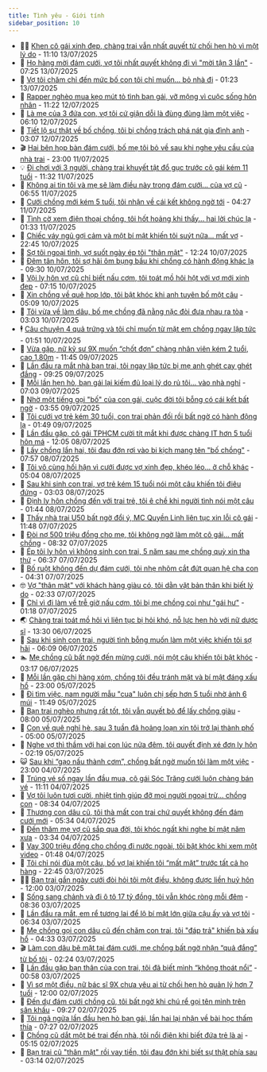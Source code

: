 ```yaml
---
title: Tình yêu - Giới tính
sidebar_position: 10
---
```


<!-- dantri-tinh-yeu-gioi-tinh:START -->
- 👨‍🏫 [Khen cô gái xinh đẹp, chàng trai vẫn nhất quyết từ chối hẹn hò vì một lý do](https://dantri.com.vn/tinh-yeu-gioi-tinh/khen-co-gai-xinh-dep-chang-trai-van-nhat-quyet-tu-choi-hen-ho-vi-mot-ly-do-20250713121206250.htm) - 11:10 13/07/2025
- 🦣 [Họ hàng mời đám cưới, vợ tôi nhất quyết không đi vì &quot;mời tận 3 lần&quot;](https://dantri.com.vn/tinh-yeu-gioi-tinh/ho-hang-moi-dam-cuoi-vo-toi-nhat-quyet-khong-di-vi-moi-tan-3-lan-20250712170151702.htm) - 07:25 13/07/2025
- 🔭 [Vợ tôi chăm chỉ đến mức bố con tôi chỉ muốn… bỏ nhà đi](https://dantri.com.vn/tinh-yeu-gioi-tinh/vo-toi-cham-chi-den-muc-bo-con-toi-chi-muon-bo-nha-di-20250712162436555.htm) - 01:23 13/07/2025
- 🧐 [Rapper nghèo mua kẹo mút tỏ tình bạn gái, vỡ mộng vì cuộc sống hôn nhân](https://dantri.com.vn/tinh-yeu-gioi-tinh/rapper-ngheo-mua-keo-mut-to-tinh-ban-gai-vo-mong-vi-cuoc-song-hon-nhan-20250712130841468.htm) - 11:22 12/07/2025
- 🫶 [Là mẹ của 3 đứa con, vợ tôi cứ giận dỗi là đùng đùng làm một việc](https://dantri.com.vn/tinh-yeu-gioi-tinh/la-me-cua-3-dua-con-vo-toi-cu-gian-doi-la-dung-dung-lam-mot-viec-20250711144208034.htm) - 06:10 12/07/2025
- 💃 [Tiết lộ sự thật về bố chồng, tôi bị chồng trách phá nát gia đình anh](https://dantri.com.vn/tinh-yeu-gioi-tinh/tiet-lo-su-that-ve-bo-chong-toi-bi-chong-trach-pha-nat-gia-dinh-anh-20250711113208163.htm) - 03:07 12/07/2025
- 🎬 [Hai bên họp bàn đám cưới, bố mẹ tôi bỏ về sau khi nghe yêu cầu của nhà trai](https://dantri.com.vn/tinh-yeu-gioi-tinh/hai-ben-hop-ban-dam-cuoi-bo-me-toi-bo-ve-sau-khi-nghe-yeu-cau-cua-nha-trai-20250711222821538.htm) - 23:00 11/07/2025
- 💡 [Đi chơi với 3 người, chàng trai khuyết tật đổ gục trước cô gái kém 11 tuổi](https://dantri.com.vn/tinh-yeu-gioi-tinh/di-choi-voi-3-nguoi-chang-trai-khuyet-tat-do-guc-truoc-co-gai-kem-11-tuoi-20250711130800444.htm) - 11:32 11/07/2025
- 🙉 [Không ai tin tôi và mẹ sẽ làm điều này trong đám cưới… của vợ cũ](https://dantri.com.vn/tinh-yeu-gioi-tinh/khong-ai-tin-toi-va-me-se-lam-dieu-nay-trong-dam-cuoi-cua-vo-cu-20250711032846753.htm) - 06:55 11/07/2025
- 🚦 [Cưới chồng mới kém 5 tuổi, tôi nhận về cái kết không ngờ tới](https://dantri.com.vn/tinh-yeu-gioi-tinh/cuoi-chong-moi-kem-5-tuoi-toi-nhan-ve-cai-ket-khong-ngo-toi-20250711014838818.htm) - 04:27 11/07/2025
- 🥸 [Tình cờ xem điện thoại chồng, tôi hốt hoảng khi thấy... hai lời chúc lạ](https://dantri.com.vn/tinh-yeu-gioi-tinh/tinh-co-xem-dien-thoai-chong-toi-hot-hoang-khi-thay-hai-loi-chuc-la-20250711014026024.htm) - 01:33 11/07/2025
- 🤡 [Chiếc váy ngủ gợi cảm và một bí mật khiến tôi suýt nữa... mất vợ](https://dantri.com.vn/tinh-yeu-gioi-tinh/chiec-vay-ngu-goi-cam-va-mot-bi-mat-khien-toi-suyt-nua-mat-vo-20250710164949361.htm) - 22:45 10/07/2025
- 🦩 [Sợ tôi ngoại tình, vợ suốt ngày ép tôi &quot;thân mật&quot;](https://dantri.com.vn/tinh-yeu-gioi-tinh/so-toi-ngoai-tinh-vo-suot-ngay-ep-toi-than-mat-20250710161910839.htm) - 12:24 10/07/2025
- 🤡 [Đêm tân hôn, tôi sợ hãi ôm bụng bầu khi chồng có hành động khác lạ](https://dantri.com.vn/tinh-yeu-gioi-tinh/dem-tan-hon-toi-so-hai-om-bung-bau-khi-chong-co-hanh-dong-khac-la-20250710162916688.htm) - 09:30 10/07/2025
- 🌊 [Vội ly hôn vợ cũ chỉ biết nấu cơm, tôi toát mồ hôi hột với vợ mới xinh đẹp](https://dantri.com.vn/tinh-yeu-gioi-tinh/voi-ly-hon-vo-cu-chi-biet-nau-com-toi-toat-mo-hoi-hot-voi-vo-moi-xinh-dep-20250710113937973.htm) - 07:15 10/07/2025
- 🐘 [Xin chồng về quê họp lớp, tôi bật khóc khi anh tuyên bố một câu](https://dantri.com.vn/tinh-yeu-gioi-tinh/xin-chong-ve-que-hop-lop-toi-bat-khoc-khi-anh-tuyen-bo-mot-cau-20250710103233129.htm) - 05:09 10/07/2025
- 🚀 [Tôi vừa về làm dâu, bố mẹ chồng đã nằng nặc đòi đưa nhau ra tòa](https://dantri.com.vn/tinh-yeu-gioi-tinh/toi-vua-ve-lam-dau-bo-me-chong-da-nang-nac-doi-dua-nhau-ra-toa-20250710094115557.htm) - 03:03 10/07/2025
- 🕴 [Câu chuyện 4 quả trứng và tôi chỉ muốn từ mặt em chồng ngay lập tức](https://dantri.com.vn/tinh-yeu-gioi-tinh/cau-chuyen-4-qua-trung-va-toi-chi-muon-tu-mat-em-chong-ngay-lap-tuc-20250709221700944.htm) - 01:51 10/07/2025
- 🚀 [Vừa gặp, nữ kỹ sư 9X muốn “chốt đơn” chàng nhân viên kém 2 tuổi, cao 1,80m](https://dantri.com.vn/tinh-yeu-gioi-tinh/vua-gap-nu-ky-su-9x-muon-chot-don-chang-nhan-vien-kem-2-tuoi-cao-180m-20250709142014674.htm) - 11:45 09/07/2025
- 👺 [Lần đầu ra mắt nhà bạn trai, tôi ngay lập tức bị mẹ anh ghét cay ghét đắng](https://dantri.com.vn/tinh-yeu-gioi-tinh/lan-dau-ra-mat-nha-ban-trai-toi-ngay-lap-tuc-bi-me-anh-ghet-cay-ghet-dang-20250709162411522.htm) - 09:25 09/07/2025
- 💄 [Mỗi lần hẹn hò, bạn gái lại kiếm đủ loại lý do rủ tôi... vào nhà nghỉ](https://dantri.com.vn/tinh-yeu-gioi-tinh/moi-lan-hen-ho-ban-gai-lai-kiem-du-loai-ly-do-ru-toi-vao-nha-nghi-20250709100920574.htm) - 07:03 09/07/2025
- 🌊 [Nhờ một tiếng gọi &quot;bố&quot; của con gái, cuộc đời tôi bỗng có cái kết bất ngờ](https://dantri.com.vn/tinh-yeu-gioi-tinh/nho-mot-tieng-goi-bo-cua-con-gai-cuoc-doi-toi-bong-co-cai-ket-bat-ngo-20250709105444877.htm) - 03:55 09/07/2025
- 🚦 [Tôi cưới vợ trẻ kém 30 tuổi, con trai phản đối rồi bất ngờ có hành động lạ](https://dantri.com.vn/tinh-yeu-gioi-tinh/toi-cuoi-vo-tre-kem-30-tuoi-con-trai-phan-doi-roi-bat-ngo-co-hanh-dong-la-20250708112841763.htm) - 01:49 09/07/2025
- 👹 [Lần đầu gặp, cô gái TPHCM cười tít mắt khi được chàng IT hơn 5 tuổi hôn má](https://dantri.com.vn/tinh-yeu-gioi-tinh/lan-dau-gap-co-gai-tphcm-cuoi-tit-mat-khi-duoc-chang-it-hon-5-tuoi-hon-ma-20250708131102210.htm) - 12:05 08/07/2025
- 🚀 [Lấy chồng lần hai, tôi đau đớn rơi vào bi kịch mang tên &quot;bố chồng&quot;](https://dantri.com.vn/tinh-yeu-gioi-tinh/lay-chong-lan-hai-toi-dau-don-roi-vao-bi-kich-mang-ten-bo-chong-20250708145623009.htm) - 07:57 08/07/2025
- 🌁 [Tôi vô cùng hối hận vì cưới được vợ xinh đẹp, khéo léo... ở chỗ khác](https://dantri.com.vn/tinh-yeu-gioi-tinh/toi-vo-cung-hoi-han-vi-cuoi-duoc-vo-xinh-dep-kheo-leo-o-cho-khac-20250708112327305.htm) - 05:04 08/07/2025
- 🧰 [Sau khi sinh con trai, vợ trẻ kém 15 tuổi nói một câu khiến tôi điêu đứng](https://dantri.com.vn/tinh-yeu-gioi-tinh/sau-khi-sinh-con-trai-vo-tre-kem-15-tuoi-noi-mot-cau-khien-toi-dieu-dung-20250707181053115.htm) - 03:03 08/07/2025
- 🦅 [Định ly hôn chồng đến với trai trẻ, tôi ê chề khi người tình nói một câu](https://dantri.com.vn/tinh-yeu-gioi-tinh/dinh-ly-hon-chong-den-voi-trai-tre-toi-e-che-khi-nguoi-tinh-noi-mot-cau-20250707101942122.htm) - 01:44 08/07/2025
- 🌈 [Thấy nhà trai U50 bất ngờ đổi ý, MC Quyền Linh liên tục xin lỗi cô gái](https://dantri.com.vn/tinh-yeu-gioi-tinh/thay-nha-trai-u50-bat-ngo-doi-y-mc-quyen-linh-lien-tuc-xin-loi-co-gai-20250707130907122.htm) - 11:48 07/07/2025
- 🌋 [Đòi nợ 500 triệu đồng cho mẹ, tôi không ngờ làm một cô gái... mất chồng](https://dantri.com.vn/tinh-yeu-gioi-tinh/doi-no-500-trieu-dong-cho-me-toi-khong-ngo-lam-mot-co-gai-mat-chong-20250707114439017.htm) - 08:32 07/07/2025
- 👺 [Ép tôi ly hôn vì không sinh con trai, 5 năm sau mẹ chồng quỳ xin tha thứ](https://dantri.com.vn/tinh-yeu-gioi-tinh/ep-toi-ly-hon-vi-khong-sinh-con-trai-5-nam-sau-me-chong-quy-xin-tha-thu-20250707114042611.htm) - 06:37 07/07/2025
- 🎃 [Bố ruột không đến dự đám cưới, tôi nhẹ nhõm cắt đứt quan hệ cha con](https://dantri.com.vn/tinh-yeu-gioi-tinh/bo-ruot-khong-den-du-dam-cuoi-toi-nhe-nhom-cat-dut-quan-he-cha-con-20250707102712665.htm) - 04:31 07/07/2025
- 🤓 [Vợ &quot;thân mật&quot; với khách hàng giàu có, tôi dằn vặt bản thân khi biết lý do](https://dantri.com.vn/tinh-yeu-gioi-tinh/vo-than-mat-voi-khach-hang-giau-co-toi-dan-vat-ban-than-khi-biet-ly-do-20250706184250851.htm) - 02:33 07/07/2025
- 🤠 [Chỉ vì đi làm về trễ giờ nấu cơm, tôi bị mẹ chồng coi như &quot;gái hư&quot;](https://dantri.com.vn/tinh-yeu-gioi-tinh/chi-vi-di-lam-ve-tre-gio-nau-com-toi-bi-me-chong-coi-nhu-gai-hu-20250707030447912.htm) - 01:18 07/07/2025
- 🌏 [Chàng trai toát mồ hôi vì liên tục bị hỏi khó, nỗ lực hẹn hò với nữ dược sĩ](https://dantri.com.vn/tinh-yeu-gioi-tinh/chang-trai-toat-mo-hoi-vi-lien-tuc-bi-hoi-kho-no-luc-hen-ho-voi-nu-duoc-si-20250706120910701.htm) - 13:30 06/07/2025
- 🚀 [Sau khi sinh con trai, người tình bỗng muốn làm một việc khiến tôi sợ hãi](https://dantri.com.vn/tinh-yeu-gioi-tinh/sau-khi-sinh-con-trai-nguoi-tinh-bong-muon-lam-mot-viec-khien-toi-so-hai-20250706111221763.htm) - 06:09 06/07/2025
- 🏊 [Mẹ chồng cũ bất ngờ đến mừng cưới, nói một câu khiến tôi bật khóc](https://dantri.com.vn/tinh-yeu-gioi-tinh/me-chong-cu-bat-ngo-den-mung-cuoi-noi-mot-cau-khien-toi-bat-khoc-20250706075547471.htm) - 03:17 06/07/2025
- 🦒 [Mỗi lần gặp chị hàng xóm, chồng tôi đều tránh mặt và bí mật đáng xấu hổ](https://dantri.com.vn/tinh-yeu-gioi-tinh/moi-lan-gap-chi-hang-xom-chong-toi-deu-tranh-mat-va-bi-mat-dang-xau-ho-20250705110640792.htm) - 23:00 05/07/2025
- 💂 [Đi tìm việc, nam người mẫu &quot;cua&quot; luôn chị sếp hơn 5 tuổi nhờ ảnh 6 múi](https://dantri.com.vn/tinh-yeu-gioi-tinh/di-tim-viec-nam-nguoi-mau-cua-luon-chi-sep-hon-5-tuoi-nho-anh-6-mui-20250705053940465.htm) - 11:49 05/07/2025
- 💫 [Bạn trai nghèo nhưng rất tốt, tôi vẫn quyết bỏ để lấy chồng giàu](https://dantri.com.vn/tinh-yeu-gioi-tinh/ban-trai-ngheo-nhung-rat-tot-toi-van-quyet-bo-de-lay-chong-giau-20250705005231586.htm) - 08:00 05/07/2025
- 🧠 [Con về quê nghỉ hè, sau 3 tuần đã hoảng loạn xin tôi trở lại thành phố](https://dantri.com.vn/tinh-yeu-gioi-tinh/con-ve-que-nghi-he-sau-3-tuan-da-hoang-loan-xin-toi-tro-lai-thanh-pho-20250705003053887.htm) - 05:00 05/07/2025
- 🎡 [Nghe vợ thì thầm với hai con lúc nửa đêm, tôi quyết định xé đơn ly hôn](https://dantri.com.vn/tinh-yeu-gioi-tinh/nghe-vo-thi-tham-voi-hai-con-luc-nua-dem-toi-quyet-dinh-xe-don-ly-hon-20250704113641453.htm) - 02:19 05/07/2025
- 😺 [Sau khi “gạo nấu thành cơm”, chồng bất ngờ muốn tôi làm một việc](https://dantri.com.vn/tinh-yeu-gioi-tinh/sau-khi-gao-nau-thanh-com-chong-bat-ngo-muon-toi-lam-mot-viec-20250704173822578.htm) - 23:00 04/07/2025
- 🥰 [Trúng vé số ngay lần đầu mua, cô gái Sóc Trăng cưới luôn chàng bán vé](https://dantri.com.vn/tinh-yeu-gioi-tinh/trung-ve-so-ngay-lan-dau-mua-co-gai-soc-trang-cuoi-luon-chang-ban-ve-20250704073652232.htm) - 11:11 04/07/2025
- 🐲 [Vợ tôi luôn tươi cười, nhiệt tình giúp đỡ mọi người ngoại trừ... chồng con](https://dantri.com.vn/tinh-yeu-gioi-tinh/vo-toi-luon-tuoi-cuoi-nhiet-tinh-giup-do-moi-nguoi-ngoai-tru-chong-con-20250704140109492.htm) - 08:34 04/07/2025
- 🌝 [Thương con dâu cũ, tôi thà mất con trai chứ quyết không đến đám cưới mới](https://dantri.com.vn/tinh-yeu-gioi-tinh/thuong-con-dau-cu-toi-tha-mat-con-trai-chu-quyet-khong-den-dam-cuoi-moi-20250703184850010.htm) - 05:34 04/07/2025
- 🐲 [Đến thăm mẹ vợ cũ sắp qua đời, tôi khóc ngất khi nghe bí mật năm xưa](https://dantri.com.vn/tinh-yeu-gioi-tinh/den-tham-me-vo-cu-sap-qua-doi-toi-khoc-ngat-khi-nghe-bi-mat-nam-xua-20250704090720998.htm) - 03:34 04/07/2025
- 📝 [Vay 300 triệu đồng cho chồng đi nước ngoài, tôi bật khóc khi xem một video](https://dantri.com.vn/tinh-yeu-gioi-tinh/vay-300-trieu-dong-cho-chong-di-nuoc-ngoai-toi-bat-khoc-khi-xem-mot-video-20250703175901366.htm) - 01:48 04/07/2025
- 🦏 [Tôi chỉ nói đùa một câu, bố vợ lại khiến tôi “mất mặt” trước tất cả họ hàng](https://dantri.com.vn/tinh-yeu-gioi-tinh/toi-chi-noi-dua-mot-cau-bo-vo-lai-khien-toi-mat-mat-truoc-tat-ca-ho-hang-20250703162728105.htm) - 22:45 03/07/2025
- 🧑‍🏫 [Bạn trai gần ngày cưới đòi hỏi tôi một điều, không được liền huỷ hôn](https://dantri.com.vn/tinh-yeu-gioi-tinh/ban-trai-gan-ngay-cuoi-doi-hoi-toi-mot-dieu-khong-duoc-lien-huy-hon-20250703170110005.htm) - 12:00 03/07/2025
- 🦍 [Sống sang chảnh và đi ô tô 17 tỷ đồng, tôi vẫn khóc ròng mỗi đêm](https://dantri.com.vn/tinh-yeu-gioi-tinh/song-sang-chanh-va-di-o-to-17-ty-dong-toi-van-khoc-rong-moi-dem-20250703124905598.htm) - 08:36 03/07/2025
- 🌋 [Lần đầu ra mắt, em rể tương lai để lộ bí mật lớn giữa cậu ấy và vợ tôi](https://dantri.com.vn/tinh-yeu-gioi-tinh/lan-dau-ra-mat-em-re-tuong-lai-de-lo-bi-mat-lon-giua-cau-ay-va-vo-toi-20250703115604360.htm) - 06:34 03/07/2025
- 💯 [Mẹ chồng gọi con dâu cũ đến chăm con trai, tôi &quot;đáp trả&quot; khiến bà xấu hổ](https://dantri.com.vn/tinh-yeu-gioi-tinh/me-chong-goi-con-dau-cu-den-cham-con-trai-toi-dap-tra-khien-ba-xau-ho-20250703103655844.htm) - 04:33 03/07/2025
- 🎬 [Làm con dâu bẽ mặt tại đám cưới, mẹ chồng bất ngờ nhận “quả đắng” từ bố tôi](https://dantri.com.vn/tinh-yeu-gioi-tinh/lam-con-dau-be-mat-tai-dam-cuoi-me-chong-bat-ngo-nhan-qua-dang-tu-bo-toi-20250703082448120.htm) - 02:24 03/07/2025
- 📝 [Lần đầu gặp bạn thân của con trai, tôi đã biết mình “không thoát nổi”](https://dantri.com.vn/tinh-yeu-gioi-tinh/lan-dau-gap-ban-than-cua-con-trai-toi-da-biet-minh-khong-thoat-noi-20250701140749615.htm) - 00:58 03/07/2025
- 🧐 [Vì sợ một điều, nữ bác sĩ 9X chưa yêu ai từ chối hẹn hò quản lý hơn 7 tuổi](https://dantri.com.vn/tinh-yeu-gioi-tinh/vi-so-mot-dieu-nu-bac-si-9x-chua-yeu-ai-tu-choi-hen-ho-quan-ly-hon-7-tuoi-20250702110837221.htm) - 12:00 02/07/2025
- 🤠 [Đến dự đám cưới chồng cũ, tôi bất ngờ khi chú rể gọi tên mình trên sân khấu](https://dantri.com.vn/tinh-yeu-gioi-tinh/den-du-dam-cuoi-chong-cu-toi-bat-ngo-khi-chu-re-goi-ten-minh-tren-san-khau-20250702102433458.htm) - 09:27 02/07/2025
- 💼 [Tôi ngã ngửa lần đầu hẹn hò bạn gái, lần hai lại nhận về bài học thấm thía](https://dantri.com.vn/tinh-yeu-gioi-tinh/toi-nga-ngua-lan-dau-hen-ho-ban-gai-lan-hai-lai-nhan-ve-bai-hoc-tham-thia-20250701131841744.htm) - 07:27 02/07/2025
- 💪 [Chồng cũ dắt một bé trai đến nhà, tôi nổi điên khi biết đứa trẻ là ai](https://dantri.com.vn/tinh-yeu-gioi-tinh/chong-cu-dat-mot-be-trai-den-nha-toi-noi-dien-khi-biet-dua-tre-la-ai-20250702110248206.htm) - 05:15 02/07/2025
- 💂 [Bạn trai cũ &quot;thân mật&quot; rồi vay tiền, tôi đau đớn khi biết sự thật phía sau](https://dantri.com.vn/tinh-yeu-gioi-tinh/ban-trai-cu-than-mat-roi-vay-tien-toi-dau-don-khi-biet-su-that-phia-sau-20250701214055721.htm) - 03:14 02/07/2025<!-- dantri-tinh-yeu-gioi-tinh:END -->
